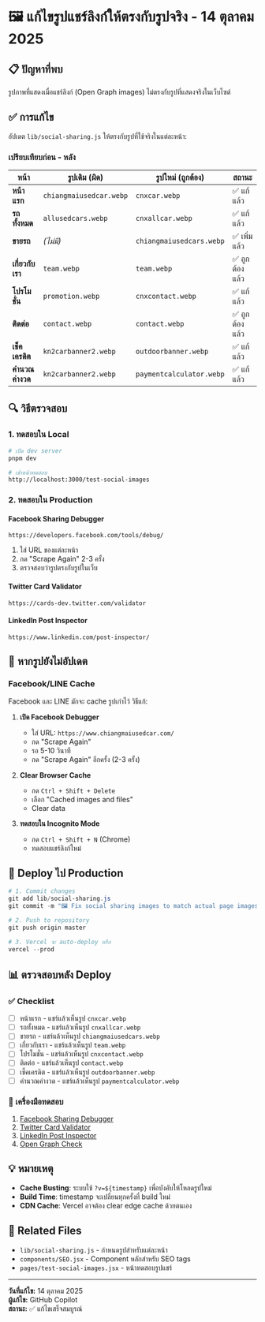 # 🖼️ แก้ไขรูปแชร์ลิงก์ให้ตรงกับรูปจริง - 14 ตุลาคม 2025

## 📋 ปัญหาที่พบ

รูปภาพที่แสดงเมื่อแชร์ลิงก์ (Open Graph images) ไม่ตรงกับรูปที่แสดงจริงในเว็บไซต์

## ✅ การแก้ไข

อัปเดต `lib/social-sharing.js` ให้ตรงกับรูปที่ใช้จริงในแต่ละหน้า:

### เปรียบเทียบก่อน - หลัง

| หน้า             | รูปเดิม (ผิด)           | รูปใหม่ (ถูกต้อง)        | สถานะ          |
| ---------------- | ----------------------- | ------------------------ | -------------- |
| **หน้าแรก**      | `chiangmaiusedcar.webp` | `cnxcar.webp`            | ✅ แก้แล้ว     |
| **รถทั้งหมด**    | `allusedcars.webp`      | `cnxallcar.webp`         | ✅ แก้แล้ว     |
| **ขายรถ**        | _(ไม่มี)_               | `chiangmaiusedcars.webp` | ✅ เพิ่มแล้ว   |
| **เกี่ยวกับเรา** | `team.webp`             | `team.webp`              | ✅ ถูกต้องแล้ว |
| **โปรโมชั่น**    | `promotion.webp`        | `cnxcontact.webp`        | ✅ แก้แล้ว     |
| **ติดต่อ**       | `contact.webp`          | `contact.webp`           | ✅ ถูกต้องแล้ว |
| **เช็คเครดิต**   | `kn2carbanner2.webp`    | `outdoorbanner.webp`     | ✅ แก้แล้ว     |
| **คำนวณค่างวด**  | `kn2carbanner2.webp`    | `paymentcalculator.webp` | ✅ แก้แล้ว     |

## 🔍 วิธีตรวจสอบ

### 1. ทดสอบใน Local

```bash
# เปิด dev server
pnpm dev

# เข้าหน้าทดสอบ
http://localhost:3000/test-social-images
```

### 2. ทดสอบใน Production

#### Facebook Sharing Debugger

```
https://developers.facebook.com/tools/debug/
```

1. ใส่ URL ของแต่ละหน้า
2. กด "Scrape Again" 2-3 ครั้ง
3. ตรวจสอบว่ารูปตรงกับรูปในเว็บ

#### Twitter Card Validator

```
https://cards-dev.twitter.com/validator
```

#### LinkedIn Post Inspector

```
https://www.linkedin.com/post-inspector/
```

## 📱 หากรูปยังไม่อัปเดต

### Facebook/LINE Cache

Facebook และ LINE มักจะ cache รูปเก่าไว้ วิธีแก้:

1. **เปิด Facebook Debugger**

   - ใส่ URL: `https://www.chiangmaiusedcar.com/`
   - กด "Scrape Again"
   - รอ 5-10 วินาที
   - กด "Scrape Again" อีกครั้ง (2-3 ครั้ง)

2. **Clear Browser Cache**

   - กด `Ctrl + Shift + Delete`
   - เลือก "Cached images and files"
   - Clear data

3. **ทดสอบใน Incognito Mode**
   - กด `Ctrl + Shift + N` (Chrome)
   - ทดสอบแชร์ลิงก์ใหม่

## 🚀 Deploy ไป Production

```powershell
# 1. Commit changes
git add lib/social-sharing.js
git commit -m "🖼️ Fix social sharing images to match actual page images"

# 2. Push to repository
git push origin master

# 3. Vercel จะ auto-deploy หรือ
vercel --prod
```

## 📊 ตรวจสอบหลัง Deploy

### ✅ Checklist

- [ ] หน้าแรก - แชร์แล้วเห็นรูป `cnxcar.webp`
- [ ] รถทั้งหมด - แชร์แล้วเห็นรูป `cnxallcar.webp`
- [ ] ขายรถ - แชร์แล้วเห็นรูป `chiangmaiusedcars.webp`
- [ ] เกี่ยวกับเรา - แชร์แล้วเห็นรูป `team.webp`
- [ ] โปรโมชั่น - แชร์แล้วเห็นรูป `cnxcontact.webp`
- [ ] ติดต่อ - แชร์แล้วเห็นรูป `contact.webp`
- [ ] เช็คเครดิต - แชร์แล้วเห็นรูป `outdoorbanner.webp`
- [ ] คำนวณค่างวด - แชร์แล้วเห็นรูป `paymentcalculator.webp`

### 🔧 เครื่องมือทดสอบ

1. [Facebook Sharing Debugger](https://developers.facebook.com/tools/debug/)
2. [Twitter Card Validator](https://cards-dev.twitter.com/validator)
3. [LinkedIn Post Inspector](https://www.linkedin.com/post-inspector/)
4. [Open Graph Check](https://opengraphcheck.com/)

## 💡 หมายเหตุ

- **Cache Busting**: ระบบใช้ `?v=${timestamp}` เพื่อบังคับให้โหลดรูปใหม่
- **Build Time**: timestamp จะเปลี่ยนทุกครั้งที่ build ใหม่
- **CDN Cache**: Vercel อาจต้อง clear edge cache ด้วยตนเอง

## 📝 Related Files

- `lib/social-sharing.js` - กำหนดรูปสำหรับแต่ละหน้า
- `components/SEO.jsx` - Component หลักสำหรับ SEO tags
- `pages/test-social-images.jsx` - หน้าทดสอบรูปแชร์

---

**วันที่แก้ไข:** 14 ตุลาคม 2025  
**ผู้แก้ไข:** GitHub Copilot  
**สถานะ:** ✅ แก้ไขเสร็จสมบูรณ์
